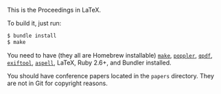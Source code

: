 This is the Proceedings in LaTeX.

To build it, just run:

```bash
$ bundle install
$ make
```

You need to have (they all are Homebrew installable)
[`make`](https://www.gnu.org/software/make/),
[`poppler`](https://poppler.freedesktop.org/),
[`qpdf`](http://qpdf.sourceforge.net/),
[`exiftool`](https://exiftool.org/install.html),
[`aspell`](http://aspell.net/),
LaTeX,
Ruby 2.6+,
and
Bundler
installed.

You should have conference papers located in the `papers` directory.
They are not in Git for copyright reasons.